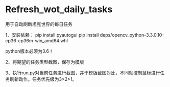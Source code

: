 # Refresh_wot_daily_tasks
用于自动刷新坦克世界的每日任务

1、安装依赖：
pip install pyautogui
pip install deps/opencv_python-3.3.0.10-cp36-cp36m-win_amd64.whl

python版本必须为3.6！

2、将期望的任务类型截图，保存为模版

3、执行run.py对当前任务进行截图，并于模版截图对比，不同就控制鼠标进行任务刷新动作。任务优先级为3>2>1。
